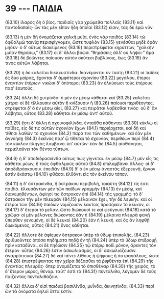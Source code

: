 
# 39 --- ΠΑΙΔΙΑ

{83.10} ἱλαρὸς δὴ ὁ βίος. παιδιαῖς γὰρ χρώμεθα πολλαῖς {83.11} καὶ παντοδαπαῖς· ὧν τὰς μέν εἶπον ἤδη ὁποῖαί {83.12} εἰσιν, τὰς δὲ ἐρῶ νῦν.

{83.13} ἡ μὲν δὴ ὀνομάζεται χαλκῆ μυῖα. ἑνὸς γὰρ παιδὸς {83.14} τὼ ὀφθαλμὼ ταινίᾳ περισφίγγομεν, ὥστε τυφλὸν {83.15} γενέσθαι μηδὲ ὁρᾶν μηδέν· ὁ δ’ οὕτως διακείμενος {83.16} περιστρέφεται κηρύττων, “χαλκῆν μυῖαν θηράσω,” {83.17} οἱ δ’ ἄλλοι βοῶσι “θηράσεις ἀλλ’ οὐ λήψει·” ἅμα {83.18} δὲ βοῶντες παίουσιν αὐτὸν σκύτεσι βυβλίνοις, ἕως {83.19} ἄν τινος αὐτῶν λάβηται.

{83.20} ἡ δὲ καλεῖται διελκυστίνδα. διανέμονται ἐν ταύτῃ {83.21} οἱ παῖδες ἐς δύο μοίρας, ἔχονται δ’ ἀμφότεροι σχοινίου {83.22} μεγάλου, ἕτεροι ἐναντίον ἑτέρων· νικῶσι δ’ ὁπότεροι {83.23} ἂν ἑλκύσωσι τοὺς ἑτέρους παρ’ ἑαυτούς.

{83.24} ἄλλη δὲ χυτρίνδα· ὁ μὲν ἐν μέσῳ κάθηται καὶ {83.25} καλεῖται χύτρα· οἱ δὲ τίλλουσιν αὐτὸν ἢ κνίζουσιν ἢ {83.26} παίουσι περιθέοντες. στρέφεται δ’ ὁ ἐν μέσῳ αἰεί, {83.27} καὶ πειρᾶται λαβέσθαι τινός· οὗ δ’ ἂν λάβηται, οὗτος {83.28} κάθηται ἐν μέσῳ ἀντ’ αὐτοῦ.

{83.29} ἔστι δ’ ἄλλη ἡ σχοινοφιλίνδα. ἐνταῦθα κάθηνται {83.30} κύκλῳ οἱ παῖδες, εἷς δὲ τις αὐτῶν σχοινίον ἔχων  {84.1} περιέρχεται, καὶ δὴ καὶ τίθησι λαθὼν τὸ σχοινίον {84.2} παρά τινι τῶν καθημένων· καὶ ἐὰν μὲν ἀγνοήσῃ {84.3} ἐκεῖνος παρ’ ᾧ τίθεται τὸ σχοινίον, περιθέων περὶ {84.4} τὸν κύκλον πληγὰς λαμβάνει ὑπ’ αὐτῶν· ἐὰν δὲ {84.5} αἰσθάνηται, περιελαύνει τὸν θέντα τύπτων.

{84.6} ἡ δ’ ἀποδιδρασκίνδα οὕτως πως γίγνεται. ἐν μέσῳ {84.7} μὲν εἷς τις κάθηται μύων, ἢ τοὺς ὀφθαλμοὺς αὐτοῦ {84.8} ἐπιλαμβάνει ἄλλος· οἱ δ’ ἀποδιδράσκουσιν. ἐπειδὰν {84.9} δ’ ὁ ἐν μέσῳ ἀναστὰς ἐξερευνᾷ, ἔργον ἐστὶν ἑκάστῳ {84.10} φθάσαι ἐλθόντι εἰς τὸν ἐκείνου τόπον.

{84.11} ἡ δ’ ὀστρακίνδα, ἢ ὀστράκου περιβολή, τοιαύτη {84.12} τίς ἐστι παιδιά. ἑλκυσάντων μὲν τῶν παίδων γραμμὴν {84.13} ἐν μέσῳ, καὶ διανεμηθέντων, ἀφίησί τις ὄστρακον ἐπὶ {84.14} τῆς γραμμῆς· τὸ δ’ ὄστρακον τὴν μέν πλευρὰν {84.15} μέλαιναν ἔχει, τὴν δὲ λευκήν. καὶ οἱ ἕτεροι τῶν {84.16} παίδων νομίζουσιν ἑαυτοῖς προσήκειν τὸ λευκόν, οἱ {84.17} δ’ ἕτεροι τὸ μελαν. ὥστε διώκουσί τε καὶ φεύγουσι {84.18} κατὰ τὸ χρῶμα· οἱ μὲν μέλανες διώκοντες ἐὰν ἡ {84.19} μέλαινα πλευρὰ φανῇ ὕπερθεν γενομένη, οἱ δὲ λευκοὶ {84.20} ἐὰν ἡ λευκή. καὶ ὃς ἂν ληφθῇ διωκόμενος, οὗτος {84.21} ὄνος κάθηται.

{84.22} ἄλλοτε δὲ ἀφίεμεν ὄστρακον ὑπὲρ τὸ ὕδωρ ἐπιπολῆς, {84.23} ἀριθμοῦντες ὁπόσα πηδήματα πηδᾷ ἐν τῇ {84.24} ὑπὲρ τὸ ὕδωρ ἐπιδρομᾖ πρὶν καταδῦναι. οἱ δὲ πηδῶσιν {84.25} τῷ ἑτέρῳ ποδὶ μόνον, ἄραντες τὸν ἕτερον· οὗτός {84.26} ἐστιν ἀσκωλιασμός, οἱ δ’ ἀσκωλιάζουσιν. ἀναρρίπτουσι {84.27} δὲ καὶ πέντε λίθους ἢ ψήφους ἢ ἀστραγάλους, ὥστε {84.28} ἐπιστρέψαντας τὴν χεῖρα δέξασθαι τὰ ῥιφθέντα ἐπὶ {84.29} τῆς ἐναντίας πλευρᾶς· ὅπερ ὀνομάζεται τὸ ὀπισθέναρ {84.30} τῆς χειρός, τὸ δ’ ἕτερον μέρος, θέναρ. ταῦτ’ ἐστὶ τὰ {84.31} πεντάλιθα, λέγομεν δὲ τοὺς παίζοντας πενταλιθάζειν.

{84.32} ἄλλαι δ’ εἰσὶ παιδιαὶ βασιλίνδα, μυΐνδα, ἀκινητίνδα, {84.33} περὶ ὧν τὰ ὀνόματα δηλοῖ ἅττα ἐστίν.

